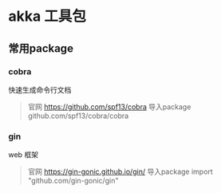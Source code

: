 # akka 工具包
## 常用package
### cobra
快速生成命令行文档
> 官网
> https://github.com/spf13/cobra
> 导入package
> github.com/spf13/cobra/cobra

### gin
web 框架
> 官网
> https://gin-gonic.github.io/gin/
> 导入package
> import "github.com/gin-gonic/gin"

